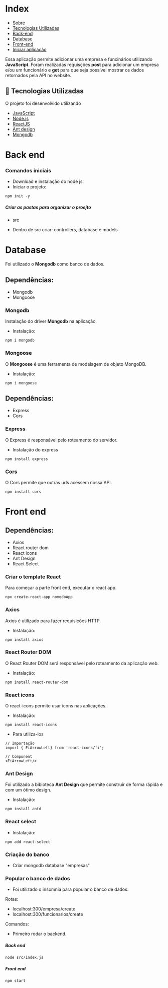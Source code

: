 
# Index

- [Sobre](#sobre)
- [Tecnologias Utilizadas](#tecnologias-utilizadas)
- [Back-end](#back-end)
- [Database](#database)
- [Front-end](#front-end)
- [Iniciar aplicação](#inicializacao)

<a id="sobre"></a>

Essa aplicação permite adicionar uma empresa e funcinários utilizando <strong>JavaScript</strong>. Foram realizadas requisções <strong>post</strong> para adicionar um empresa e/ou um funcionário e <strong>get</strong> para que seja possível mostrar os dados retornados pela API no website.


<a id="documentacao"></a>

## :rocket: Tecnologias Utilizadas

O projeto foi desenvolvido utilizando

- [JavaScript](https://www.javascript.com/)
- [Node.js](https://nodejs.org/en/)
- [ReactJS](https://reactjs.org/)
- [Ant design](https://ant.design/)
- [Mongodb](https://www.mongodb.com/)


<a id="back-end"></a>
<h1>Back end</h1>

<h3>Comandos iniciais</h3>

- Download e instalação do node js.
- Iniciar o projeto:

```
npm init -y
```

<h5>Criar as pastas para organizar o proejto</h5>
  
- src 
  
- Dentro de src criar: controllers, database e models

<a id="database"></a>

<h1>Database</h1>

Foi utilizado o <strong>Mongodb</strong> como banco de dados.

<h2>Dependências: </h2>

- Mongodb
- Mongoose

<h3>Mongodb</h3>
  
Instalação do driver <strong>Mongodb</strong> na aplicação.

- Instalação: 

```
npm i mongodb
```
  
<h3>Mongoose</h3>
  
O <strong>Mongoose</strong> é uma ferramenta de modelagem de objeto MongoDB.

- Instalação:

```
npm i mongoose
```

<h2>Dependências: </h2>

- Express
- Cors

<h3>Express</h3>

O Express é responsável pelo roteamento do servidor.
 
- Instalação do express

```
npm install express
```

<h3>Cors</h3>

O Cors permite que outras urls acessem nossa API.  

```
npm install cors
```

<a id="front-end"></a>
<h1>Front end</h1>

<h2>Dependências: </h2>

- Axios
- React router dom
- React icons
- Ant Design
- React Select


<h3>Criar o template React </h3>

Para começar a parte front end, executar o react app.

 ```
 npx create-react-app nomedoApp
 ```

<h3>Axios</h3>

Axios é utilizado para fazer requisições HTTP.

- Instalação:

```
npm install axios
```

<h3>React Router DOM</h3>

O React Router DOM será responsável pelo roteamento da aplicação web. 

- Instalação:
```
npm install react-router-dom
```
<h3>React icons</h3>

O react-icons permite usar icons nas aplicações.

- Instalação:

 ```npm install react-icons```
 
- Para utiliza-los

 ```
 // Importação
import { FiArrowLeft} from 'react-icons/fi';

// Component
<FiArrowLeft/>
```


<h3>Ant Design</h3>

Foi utilizado a bibioteca <strong>Ant Design</strong> que permite construir de forma rápida e com um ótimo design.

- Instalação:

```
npm install antd
```

<h3>React select</h3>


- Instalação:

```
npm add react-select
```

<a id="inicializacao"></a>

<h3>Criação do banco</h3>

- Criar mongodb database "empresas"

<h3>Popular o banco de dados</h3>

- Foi utilizado o insomnia para popular o banco de dados:

Rotas:
- localhost:300/empresa/create
- localhost:300/funcionarios/create

Comandos:

- Primeiro rodar o backend.
<h5>Back end</h5>

```
node src/index.js
```
<h5>Front end</h5>

```
npm start
```
